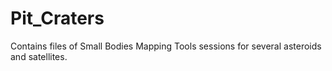 # Pit_Craters
Contains  files of Small Bodies Mapping Tools sessions for several asteroids and satellites. 
